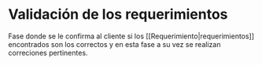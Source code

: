 # Validación de los requerimientos
Fase donde se le confirma al cliente si los [[Requerimiento|requerimientos]] encontrados son los correctos y en esta fase a su vez se realizan correciones pertinentes. 

